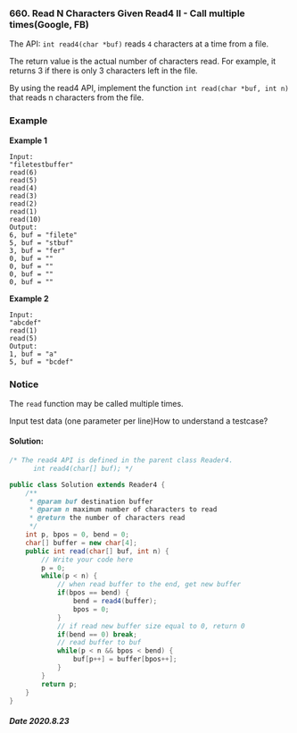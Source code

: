 ### 660. Read N Characters Given Read4 II - Call multiple times(Google, FB)

The API: `int read4(char *buf)` reads `4` characters at a time from a file.

The return value is the actual number of characters read. For example, it returns 3 if there is only 3 characters left in the file.

By using the read4 API, implement the function `int read(char *buf, int n)` that reads n characters from the file.

### Example

**Example 1**

```plain
Input:
"filetestbuffer"
read(6)
read(5)
read(4)
read(3)
read(2)
read(1)
read(10)
Output:
6, buf = "filete"
5, buf = "stbuf"
3, buf = "fer"
0, buf = ""
0, buf = ""
0, buf = ""
0, buf = ""
```

**Example 2**

```plain
Input:
"abcdef"
read(1)
read(5)
Output:
1, buf = "a"
5, buf = "bcdef"
```

### Notice

The `read` function may be called multiple times.

Input test data (one parameter per line)How to understand a testcase?

#### Solution:

```java
/* The read4 API is defined in the parent class Reader4.
      int read4(char[] buf); */

public class Solution extends Reader4 {
    /**
     * @param buf destination buffer
     * @param n maximum number of characters to read
     * @return the number of characters read
     */
    int p, bpos = 0, bend = 0;
    char[] buffer = new char[4];
    public int read(char[] buf, int n) {
        // Write your code here
        p = 0;
        while(p < n) {
            // when read buffer to the end, get new buffer
            if(bpos == bend) {
                bend = read4(buffer);
                bpos = 0;
            }
            // if read new buffer size equal to 0, return 0
            if(bend == 0) break;
            // read buffer to buf
            while(p < n && bpos < bend) {
                buf[p++] = buffer[bpos++];
            }
        }
        return p;
    }
}
```

##### Date 2020.8.23